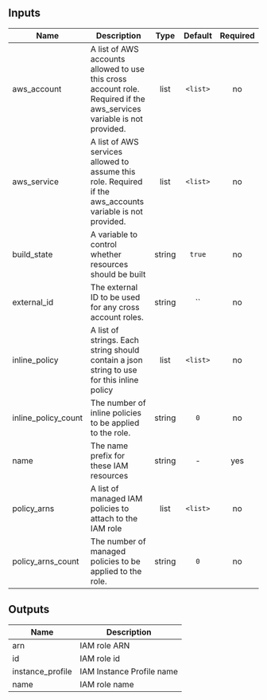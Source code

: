 
## Inputs

| Name | Description | Type | Default | Required |
|------|-------------|:----:|:-----:|:-----:|
| aws_account | A list of AWS accounts allowed to use this cross account role.  Required if the aws_services variable is not provided. | list | `<list>` | no |
| aws_service | A list of AWS services allowed to assume this role.  Required if the aws_accounts variable is not provided. | list | `<list>` | no |
| build_state | A variable to control whether resources should be built | string | `true` | no |
| external_id | The external ID to be used for any cross account roles. | string | `` | no |
| inline_policy | A list of strings.  Each string should contain a json string to use for this inline policy | list | `<list>` | no |
| inline_policy_count | The number of inline policies to be applied to the role. | string | `0` | no |
| name | The name prefix for these IAM resources | string | - | yes |
| policy_arns | A list of managed IAM policies to attach to the IAM role | list | `<list>` | no |
| policy_arns_count | The number of managed policies to be applied to the role. | string | `0` | no |

## Outputs

| Name | Description |
|------|-------------|
| arn | IAM role ARN |
| id | IAM role id |
| instance_profile | IAM Instance Profile name |
| name | IAM role name |

